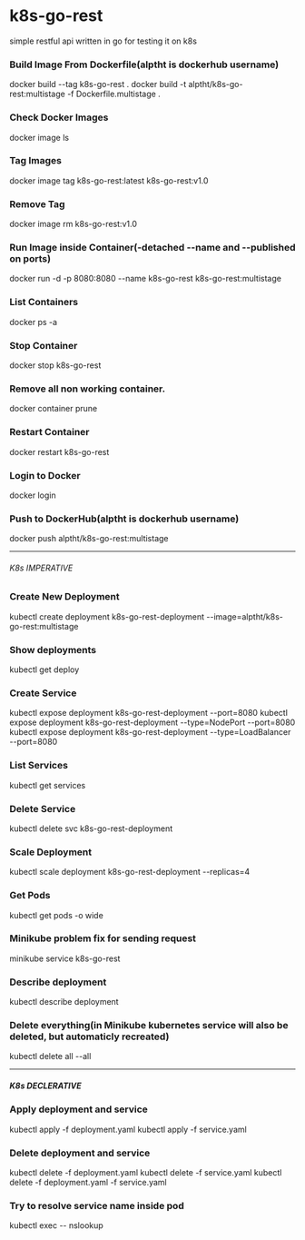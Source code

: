 # k8s-go-rest
simple restful api written in go for testing it on k8s

### Build Image From Dockerfile(alptht is dockerhub username)
docker build --tag k8s-go-rest .
docker build -t alptht/k8s-go-rest:multistage -f Dockerfile.multistage .

### Check Docker Images
docker image ls

### Tag Images
docker image tag k8s-go-rest:latest k8s-go-rest:v1.0

### Remove Tag
docker image rm k8s-go-rest:v1.0

### Run Image inside Container(-detached --name and --published on ports)
docker run -d -p 8080:8080 --name k8s-go-rest k8s-go-rest:multistage

### List Containers
docker ps -a

### Stop Container
docker stop k8s-go-rest

### Remove all non working container.
docker container prune

### Restart Container
docker restart k8s-go-rest

### Login to Docker
docker login

### Push to DockerHub(alptht is dockerhub username)
docker push alptht/k8s-go-rest:multistage

---

###### K8s IMPERATIVE

### Create New Deployment
kubectl create deployment k8s-go-rest-deployment --image=alptht/k8s-go-rest:multistage

### Show deployments
kubectl get deploy

### Create Service
kubectl expose deployment k8s-go-rest-deployment --port=8080
kubectl expose deployment k8s-go-rest-deployment --type=NodePort --port=8080
kubectl expose deployment k8s-go-rest-deployment --type=LoadBalancer --port=8080

### List Services
kubectl get services

### Delete Service
kubectl delete svc k8s-go-rest-deployment

### Scale Deployment
kubectl scale deployment k8s-go-rest-deployment --replicas=4

### Get Pods
kubectl get pods -o wide

### Minikube problem fix for sending request
minikube service k8s-go-rest

### Describe deployment
kubectl describe deployment 

### Delete everything(in Minikube kubernetes service will also be deleted, but automaticly recreated)
kubectl delete all --all

---

##### K8s DECLERATIVE

### Apply deployment and service
kubectl apply -f deployment.yaml
kubectl apply -f service.yaml

### Delete deployment and service
kubectl delete -f deployment.yaml
kubectl delete -f service.yaml
kubectl delete -f deployment.yaml -f service.yaml

### Try to resolve service name inside pod
kubectl exec <podName> -- nslookup <other-service-name>